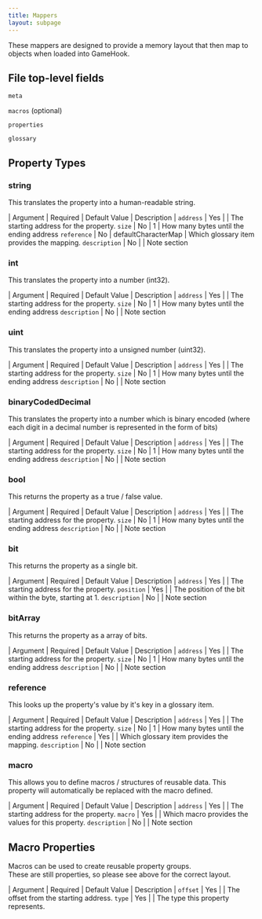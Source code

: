 ```yaml
---
title: Mappers
layout: subpage
---
```


These mappers are designed to provide a memory layout that then map to objects when loaded into GameHook.

## File top-level fields
`meta`

`macros` (optional)

`properties`

`glossary`


## Property Types
### **string**
This translates the property into a human-readable string.

| Argument | Required | Default Value | Description |
`address` | Yes | | The starting address for the property.
`size` | No | 1 | How many bytes until the ending address
`reference` | No | defaultCharacterMap | Which glossary item provides the mapping.
`description` | No | | Note section

### **int**
This translates the property into a number (int32).

| Argument | Required | Default Value | Description |
`address` | Yes | | The starting address for the property.
`size` | No | 1 | How many bytes until the ending address
`description` | No | | Note section

### **uint**
This translates the property into a unsigned number (uint32).

| Argument | Required | Default Value | Description |
`address` | Yes | | The starting address for the property.
`size` | No | 1 | How many bytes until the ending address
`description` | No | | Note section

### **binaryCodedDecimal**
This translates the property into a number which is binary encoded (where each digit in a decimal number is represented in the form of bits)

| Argument | Required | Default Value | Description |
`address` | Yes | | The starting address for the property.
`size` | No | 1 | How many bytes until the ending address
`description` | No | | Note section

### **bool**
This returns the property as a true / false value.

| Argument | Required | Default Value | Description |
`address` | Yes | | The starting address for the property.
`size` | No | 1 | How many bytes until the ending address
`description` | No | | Note section

### **bit**
This returns the property as a single bit.

| Argument | Required | Default Value | Description |
`address` | Yes | | The starting address for the property.
`position` | Yes | | The position of the bit within the byte, starting at 1.
`description` | No | | Note section

### **bitArray**
This returns the property as a array of bits.

| Argument | Required | Default Value | Description |
`address` | Yes | | The starting address for the property.
`size` | No | 1 | How many bytes until the ending address
`description` | No | | Note section

### **reference**
This looks up the property's value by it's key in a glossary item.

| Argument | Required | Default Value | Description |
`address` | Yes | | The starting address for the property.
`size` | No | 1 | How many bytes until the ending address
`reference` | Yes |  | Which glossary item provides the mapping.
`description` | No | | Note section

### **macro**
This allows you to define macros / structures of reusable data. This property will automatically be replaced with the macro defined.

| Argument | Required | Default Value | Description |
`address` | Yes | | The starting address for the property.
`macro` | Yes |  | Which macro provides the values for this property.
`description` | No | | Note section

## Macro Properties
Macros can be used to create reusable property groups. \
These are still properties, so please see above for the correct layout.

| Argument | Required | Default Value | Description |
`offset` | Yes |  | The offset from the starting address.
`type` | Yes | | The type this property represents.
